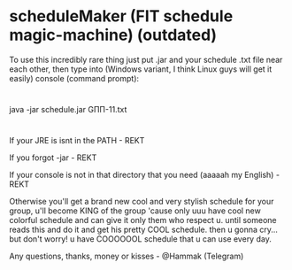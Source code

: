 # scheduleMaker (FIT schedule magic-machine) (outdated)

To use this incredibly rare thing just put .jar and your schedule .txt file near each other, then type into (Windows variant, I think Linux guys will get it easily) console (command prompt):
#
java -jar schedule.jar GПП-11.txt
#
If your JRE is isnt in the PATH - REKT

If you forgot -jar - REKT

If your console is not in that directory that you need (aaaaah my English) - REKT

Otherwise you'll get a brand new cool and very stylish schedule for your group, u'll become KING of the group 'cause only uuu have cool new colorful schedule and can give it only them who respect u. until someone reads this and do it and get his pretty COOL schedule. then u gonna cry... but don't worry! u have COOOOOOL schedule that u can use every day.

Any questions, thanks, money or kisses - @Hammak (Telegram)
